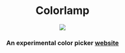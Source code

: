 <h1 align="center">Colorlamp</h1>

<p align="center">
    <img src="assets/favicon.ico" />
</p>

<h3 align="center">An experimental color picker <a href="https://hedreon.github.io/Colorlamp">website</a></h3>
